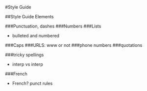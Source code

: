 #Style Guide

##Style Guide Elements

###Punctuation, dashes
###Numbers
###Lists 
- bulleted and numbered

###Caps
###URLS: www or not
###phone numbers
###quotations

###tricky spellings
- interp vs interp

###French
- French? punct rules
